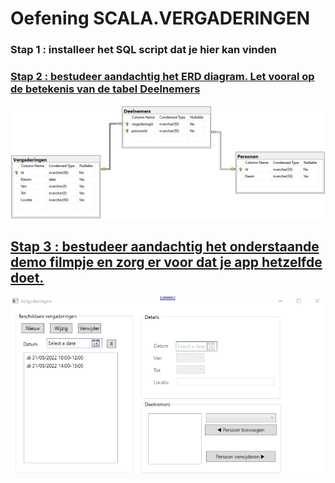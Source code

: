 # Oefening SCALA.VERGADERINGEN

### Stap 1 : installeer het SQL script dat je hier kan vinden

<a href="https://github.com/scala-start2program/DBProgVergaderingen_start/blob/master/assets/ScalaVergaderingen.sql" target="_blank"> 

### Stap 2 : bestudeer aandachtig het ERD diagram.  Let vooral op de betekenis van de tabel **Deelnemers** 

<img src="assets/erd.png">  
  
## Stap 3 : bestudeer aandachtig het onderstaande demo filmpje en zorg er voor dat je app hetzelfde doet.
  
<img src="assets/demo.gif">
